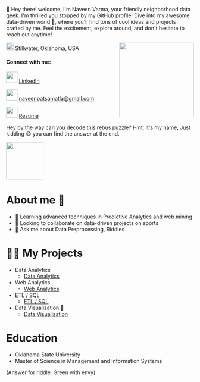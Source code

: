 👋 Hey there! welcome, I'm Naveen Varma, your friendly neighborhood data geek. I'm thrilled you stopped by my GitHub profile! Dive into my awesome data-driven world 💼, where you'll find tons of cool ideas and projects crafted by me. Feel the excitement, explore around, and don't hesitate to reach out anytime! 

<img src="https://media0.giphy.com/media/K16aUytpG7JybNAfWH/200w.gif?cid=6c09b952blvi0ihvup83ws44pg2yjz85vmua0u56csj2gx7d&ep=v1_gifs_search&rid=200w.gif&ct=s" align="right" width="200" Height="200">

<img src="https://png.pngtree.com/png-clipart/20220429/original/pngtree-pin-location-icon-with-folded-map-png-image_7581594.png" height="20" width="20">   Stillwater, Oklahoma, USA

<h4 align="left">Connect with me:</h4>

<img src="https://static-00.iconduck.com/assets.00/linkedin-icon-2048x2048-ya5g47j2.png" height="30" width="30"> [LinkedIn](https://www.linkedin.com/in/pnaveen/)

<img src="https://cdn-icons-png.flaticon.com/512/281/281769.png" height="30" width="30">  naveenpatsamatla@gmail.com

<img src="https://cdn-icons-png.flaticon.com/512/6614/6614677.png" height="30" width="30"> [Resume](https://github.com/PNaveenVarma/Resume/blob/main/NP.pdf)

Hey by the way can you decode this rebus puzzle? Hint: it's my name, Just kidding 😄 you can find the answer at the end.

<img src="https://www.rd.com/wp-content/uploads/2020/10/Rebus-puzzle.png?fit=700,700" height="100" width="100"> 

# About me  🚀

- 🌱 Learning advanced techniques in Predictive Analytics and web mining
- 👯 Looking to collaborate on data-driven projects on sports
- 💬 Ask me about Data Preprocessing, Riddles
  
# 🧑‍🏭 My Projects

  - Data Analytics
    - [Data Analytics](https://github.com/PNaveenVarma/Data-Analytics)
  - Web Analytics
    - [Web Analytics](https://github.com/PNaveenVarma/Web-Analytics) 
  - ETL / SQL
    - [ETL / SQL](https://github.com/PNaveenVarma/SQL-ETL)  
  - Data Visualization 🥼
    - [Data Visualization](https://github.com/PNaveenVarma/Data-Visualization)  
 
# Education

- Oklahoma State University
- Master of Science in Management and Information Systems

(Answer for riddle: Green with envy)





